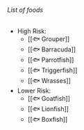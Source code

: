 ###### List of foods
- High Risk:
	- [[🐟 Grouper]]
	- [[🐟 Barracuda]]
	- [[🐟 Parrotfish]]
	- [[🐟 Triggerfish]]
	- [[🐟 Wrasses]]
- Lower Risk:
	- [[🐟 Goatfish]]
	- [[🐟 Lionfish]]
	- [[🐟 Boxfish]]